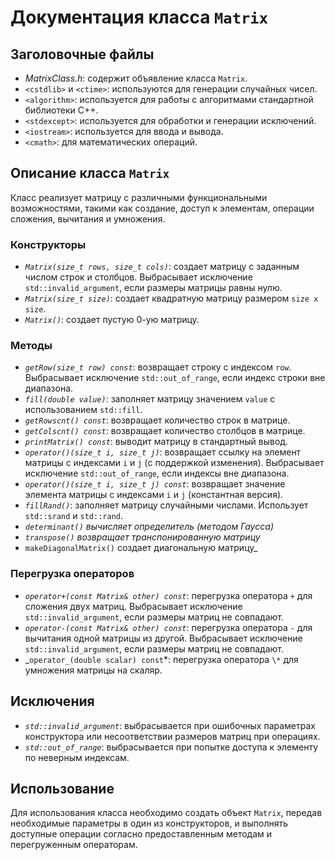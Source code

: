 # Документация класса `Matrix`

## Заголовочные файлы

- _MatrixClass.h_: содержит объявление класса `Matrix`.
- `<cstdlib>` и `<ctime>`: используются для генерации случайных чисел.
- `<algorithm>`: используется для работы с алгоритмами стандартной библиотеки C++.
- `<stdexcept>`: используется для обработки и генерации исключений.
- `<iostream>`: используется для ввода и вывода.
- `<cmath>`: для математических операций.

## Описание класса `Matrix`

Класс реализует матрицу с различными функциональными возможностями, такими как создание, доступ к элементам, операции сложения, вычитания и умножения.

### Конструкторы

- _`Matrix(size_t rows, size_t cols)`_: создает матрицу с заданным числом строк и столбцов. Выбрасывает исключение `std::invalid_argument`, если размеры матрицы равны нулю.
- _`Matrix(size_t size)`_: создает квадратную матрицу размером `size x size`.
- _`Matrix()`_: создает пустую 0-ую матрицу.

### Методы

- _`getRow(size_t row) const`_: возвращает строку с индексом `row`. Выбрасывает исключение `std::out_of_range`, если индекс строки вне диапазона.
- _`fill(double value)`_: заполняет матрицу значением `value` с использованием `std::fill`.
- _`getRowscnt() const`_: возвращает количество строк в матрице.
- _`getColscnt() const`_: возвращает количество столбцов в матрице.
- _`printMatrix() const`_: выводит матрицу в стандартный вывод.
- _`operator()(size_t i, size_t j)`_: возвращает ссылку на элемент матрицы с индексами `i` и `j` (с поддержкой изменения). Выбрасывает исключение `std::out_of_range`, если индексы вне диапазона.
- _`operator()(size_t i, size_t j) const`_: возвращает значение элемента матрицы с индексами `i` и `j` (константная версия).
- _`fillRand()`_: заполняет матрицу случайными числами. Использует `std::srand` и `std::rand`.
- _`determinant()` вычисляет определитель (методом Гаусса)_
- _`transpose()` возвращает транспонированную матрицу_
- `makeDiagonalMatrix()` создает диагональную матрицу_


### Перегрузка операторов

- _`operator+(const Matrix& other) const`_: перегрузка оператора `+` для сложения двух матриц. Выбрасывает исключение `std::invalid_argument`, если размеры матриц не совпадают.
- _`operator-(const Matrix& other) const`_: перегрузка оператора `-` для вычитания одной матрицы из другой. Выбрасывает исключение `std::invalid_argument`, если размеры матриц не совпадают.
- _`operator_(double scalar) const`*: перегрузка оператора `\*` для умножения матрицы на скаляр.

## Исключения

- _`std::invalid_argument`_: выбрасывается при ошибочных параметрах конструктора или несоответствии размеров матриц при операциях.
- _`std::out_of_range`_: выбрасывается при попытке доступа к элементу по неверным индексам.

## Использование

Для использования класса необходимо создать объект `Matrix`, передав необходимые параметры в один из конструкторов, и выполнять доступные операции согласно предоставленным методам и перегруженным операторам.
